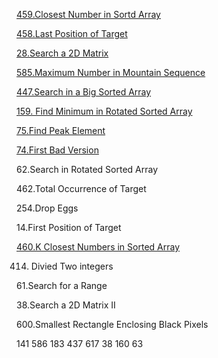 
[459.Closest Number in Sortd Array](https://github.com/xliu117/Leetcode/tree/master/step-by-step%20training/2.BinarySearch/Closest%20Number%20in%20Sorted%20Array)

[458.Last Position of Target](https://github.com/xliu117/Leetcode/tree/master/step-by-step%20training/2.BinarySearch/Lintcode458.%20Last%20Position%20of%20Target)

[28.Search a 2D Matrix](https://github.com/xliu117/Leetcode/tree/master/step-by-step%20training/2.BinarySearch/Leetcode74.%20Search%20a%202D%20matrix)

[585.Maximum Number in Mountain Sequence](https://github.com/xliu117/Leetcode/tree/master/step-by-step%20training/2.BinarySearch/LintCode%20585.%20Maximum%20Number%20in%20Mountain%20Sequence)

[447.Search in a Big Sorted Array](https://github.com/xliu117/Leetcode/tree/master/step-by-step%20training/2.BinarySearch/Lintcode447.%20Search%20in%20a%20Big%20Sorted%20Array)

[159. Find Minimum in Rotated Sorted Array](https://github.com/xliu117/Leetcode/tree/master/step-by-step%20training/2.BinarySearch/LintCode159.%20Find%20Minimum%20in%20Rotated%20Sorted%20Array)

[75.Find Peak Element](https://github.com/xliu117/Leetcode/tree/master/step-by-step%20training/2.BinarySearch/LeetCode.162.%20Find%20Peak%20Element)

[74.First Bad Version](https://github.com/xliu117/Leetcode/tree/master/step-by-step%20training/2.BinarySearch/278.%20First%20Bad%20Version)

62.Search in Rotated Sorted Array


462.Total Occurrence of Target

254.Drop Eggs

14.First Position of Target

[460.K Closest Numbers in Sorted Array](https://github.com/xliu117/Leetcode/tree/master/step-by-step%20training/2.BinarySearch/LeetCode.658.%20Find%20K%20Closest%20Elements)

414. Divied Two integers

61.Search for a Range

38.Search a 2D Matrix II

600.Smallest Rectangle Enclosing Black Pixels

141
586
183
437
617
38
160
63
